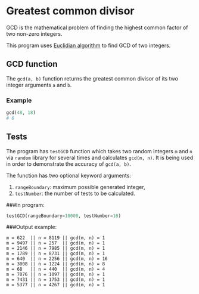 # Greatest common divisor
GCD is the mathematical problem of finding the highest common factor of two non-zero integers.

This program uses [Euclidian algorithm](https://en.wikipedia.org/wiki/Euclidean_algorithm) to find GCD of two integers.

## GCD function
The `gcd(a, b)` function returns the greatest common divisor of its two integer arguments `a` and `b`.

### Example
```python
gcd(48, 18)
# 6
```

## Tests
The program has `testGCD` function which takes two random integers `m` and `n` via `random` library for several times and calculates `gcd(m, n)`.
It is being used in order to demonstrate the accuracy of `gcd(a, b)`.

The function has two optional keyword arguments:
1. `rangeBoundary`: maximum possible generated integer,
2. `testNumber`: the number of tests to be calculated.

###In program:
```python
testGCD(rangeBoundary=10000, testNumber=10)
```

###Output example:
```
m = 622  || n = 8119 || gcd(m, n) = 1
m = 9497 || n = 257  || gcd(m, n) = 1
m = 2146 || n = 7985 || gcd(m, n) = 1
m = 1789 || n = 8731 || gcd(m, n) = 1
m = 640  || n = 2256 || gcd(m, n) = 16
m = 3008 || n = 1224 || gcd(m, n) = 8
m = 68   || n = 440  || gcd(m, n) = 4
m = 7076 || n = 1097 || gcd(m, n) = 1
m = 7431 || n = 1753 || gcd(m, n) = 1
m = 5377 || n = 4267 || gcd(m, n) = 1
```